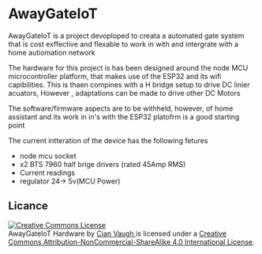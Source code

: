 # AwayGateIoT
AwayGateIoT is a project devoploped to creata a automated gate system that is cost exffective and flexable to work in with and intergrate with a home autiomation network 

The hardware for this project is has been designed around the node MCU microcontroller platform, that makes use of the ESP32 and its wifi capibilities. This is thaen compines with  a H bridge setup to drive DC linier acuators, However , adaptations can be made to drive other DC Motors  

The software/firmware aspects are to be withheld, however,  of home assistant and its work in in's with the ESP32 platofrm is a good starting point 

 The current intteration of the device has the following fetures  
 
 * node mcu socket
 * x2 BTS 7960 half brige drivers (rated 45Amp RMS) 
 * Current  readings 
 * regulator 24-> 5v(MCU Power)


## Licance 
<a rel="license" href="http://creativecommons.org/licenses/by-nc-sa/4.0/"><img alt="Creative Commons License" style="border-width:0" src="https://i.creativecommons.org/l/by-nc-sa/4.0/88x31.png" /></a><br /><span xmlns:dct="http://purl.org/dc/terms/" property="dct:title">AwayGateIoT Hardware </span> by <a xmlns:cc="http://creativecommons.org/ns#" href="https://github.com/CianForStuff/Abhainn-IoT" property="cc:attributionName" rel="cc:attributionURL">Cian Vaugh </a> is licensed under a <a rel="license" href="http://creativecommons.org/licenses/by-nc-sa/4.0/">Creative Commons Attribution-NonCommercial-ShareAlike 4.0 International License</a>.
